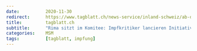 ```yaml
---
date:          2020-11-30
redirect:      https://www.tagblatt.ch/news-service/inland-schweiz/ab-dienstag-wird-gegen-die-impfpflicht-unterschriften-gesammelt-ld.2070111
title:         tagblatt.ch
subtitle:      "Rima sitzt im Komitee: Impfkritiker lancieren Initiative"
categories:    MSM
tags:          [tagblatt, impfung]
---
```

